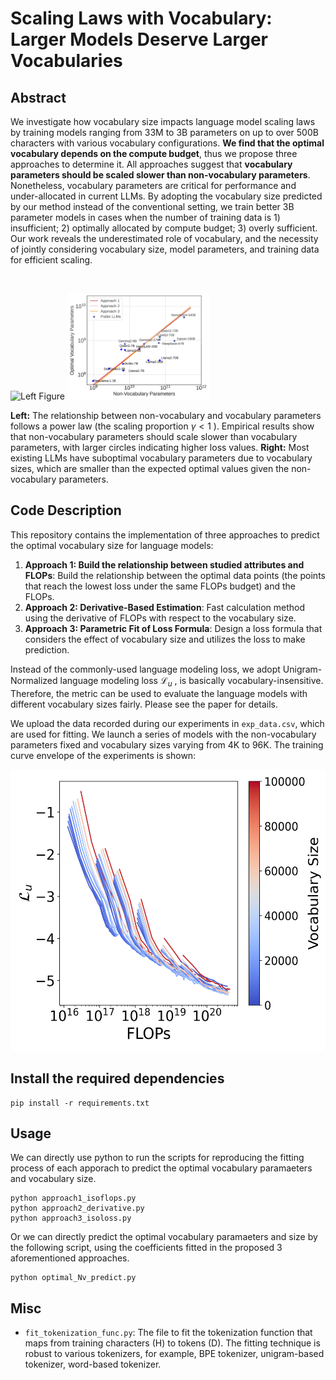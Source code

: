 # Scaling Laws with Vocabulary: Larger Models Deserve Larger Vocabularies

## Abstract
We investigate how vocabulary size impacts language model scaling laws by training models ranging from 33M to 3B parameters on up to over 500B characters with various vocabulary configurations. **We find that the optimal vocabulary depends on the compute budget**, thus we propose three approaches to determine it. All approaches suggest that **vocabulary parameters should be scaled slower than non-vocabulary parameters**. Nonetheless, vocabulary parameters are critical for performance and under-allocated in current LLMs. By adopting the vocabulary size predicted by our method instead of the conventional setting, we train better 3B parameter models  in cases when the number of training data is 1) insufficient; 2) optimally allocated by compute budget; 3) overly sufficient. Our work reveals the underestimated role of vocabulary, and the necessity of jointly considering vocabulary size, model parameters, and training data for efficient scaling.

<br>
<!-- ![Left Figure](figures/figure_1_left_scaling_v5.pdf) -->
<p float="left">
  <img src="figures/figure_1_left_scaling_v5.png" alt="Left Figure" width="45%" />
  <img src="figures/figure_1_right_public_llms_v3.png" alt="Right Figure" width="45%" />
</p>

**Left:** The relationship between non-vocabulary and vocabulary parameters follows a power law (the scaling proportion $\gamma < 1$ ). Empirical results show that non-vocabulary parameters should scale slower than vocabulary parameters, with larger circles indicating higher loss values.  **Right:** Most existing LLMs have suboptimal vocabulary parameters due to vocabulary sizes, which are smaller than the expected optimal values given the non-vocabulary parameters. 

## Code Description
This repository contains the implementation of three approaches to predict the optimal vocabulary size for language models:

1. **Approach 1: Build the relationship between studied attributes and FLOPs**: Build the relationship between the optimal data points (the points that reach the lowest loss under the same FLOPs budget) and the FLOPs.
2. **Approach 2: Derivative-Based Estimation**: Fast calculation method using the derivative of FLOPs with respect to the vocabulary size.
3. **Approach 3: Parametric Fit of Loss Formula**: Design a loss formula that considers the effect of vocabulary size and utilizes the loss to make prediction.


Instead of the commonly-used language modeling loss, we adopt Unigram-Normalized language modeling loss  $\mathcal{L}_u$ , is basically vocabulary-insensitive. Therefore, the metric can be used to evaluate the language models with different vocabulary sizes fairly. Please see the paper for details.

We upload the data recorded during our experiments in ```exp_data.csv```, which are used for fitting.  We launch a series of models with the non-vocabulary parameters fixed and vocabulary
sizes varying from 4K to 96K. The training curve envelope of the experiments is shown:
<!-- ![Loss Figure](figures/loss_curve.png) -->
<img src="figures/loss_curve.png" alt="Loss Figure" width="600" height="450">

## Install the required dependencies
```
pip install -r requirements.txt
```

## Usage
We can directly use python to run the scripts for reproducing the fitting process of each apporach to predict the optimal vocabulary paramaeters and vocabulary size.
```
python approach1_isoflops.py
python approach2_derivative.py
python approach3_isoloss.py
```

Or we can directly predict the optimal vocabulary paramaeters and size by the following script, using the coefficients fitted in the proposed 3 aforementioned approaches.
```
python optimal_Nv_predict.py
```

## Misc
- ```fit_tokenization_func.py```: The file to fit the tokenization function that maps from training characters (H) to tokens (D). The fitting technique is robust to various tokenizers, for example, BPE tokenizer, unigram-based tokenizer, word-based tokenizer.